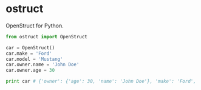 ostruct
=======

OpenStruct for Python.

```python
from ostruct import OpenStruct

car = OpenStruct()
car.make = 'Ford'
car.model = 'Mustang'
car.owner.name = 'John Doe'
car.owner.age = 30

print car # {'owner': {'age': 30, 'name': 'John Doe'}, 'make': 'Ford', 'model': 'Mustang'}
```
